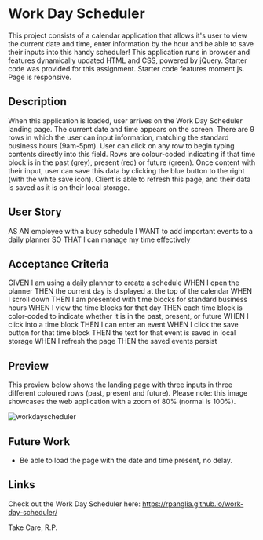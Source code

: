 # Work Day Scheduler 
This project consists of a calendar application that allows it's user to view the current date and time, enter information by the hour and be able to save their inputs into this handy scheduler! This application runs in browser and features dynamically updated HTML and CSS, powered by jQuery. Starter code was provided for this assignment. Starter code features moment.js. Page is responsive. 

## Description 
When this application is loaded, user arrives on the Work Day Scheduler landing page. The current date and time appears on the screen. There are 9 rows in which the user can input information, matching the standard business hours (9am-5pm).
User can click on any row to begin typing contents directly into this field. Rows are colour-coded indicating if that time block is in the past (grey), present (red) or future (green). Once content with their input, user can save this data by clicking the blue button to the right (with the white save icon). Client is able to refresh this page, and their data is saved as it is on their local storage.

## User Story
AS AN employee with a busy schedule
I WANT to add important events to a daily planner
SO THAT I can manage my time effectively

## Acceptance Criteria
GIVEN I am using a daily planner to create a schedule
WHEN I open the planner
THEN the current day is displayed at the top of the calendar
WHEN I scroll down
THEN I am presented with time blocks for standard business hours
WHEN I view the time blocks for that day
THEN each time block is color-coded to indicate whether it is in the past, present, or future
WHEN I click into a time block
THEN I can enter an event
WHEN I click the save button for that time block
THEN the text for that event is saved in local storage
WHEN I refresh the page
THEN the saved events persist

## Preview
This preview below shows the landing page with three inputs in three different coloured rows (past, present and future). Please note: this image showcases the web application with a zoom of 80% (normal is 100%). 

![workdayscheduler](/assets/images/workdayscheduler-zoome80%.jpg)

## Future Work
* Be able to load the page with the date and time present, no delay. 

## Links
Check out the Work Day Scheduler here: https://rpanglia.github.io/work-day-scheduler/

Take Care,
R.P.